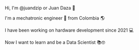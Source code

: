 Hi, I'm @juandzip or Juan Daza 👋

I'm a mechatronic engineer 🦾 from Colombia 🌎

I have been working on hardware development since 2021 💻

Now I want to learn and be a Data Scientist 📚🤓
